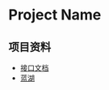 # Project Name

## 项目资料

- [接口文档](https://hwtest2.cdollar.cn/dollar-test-huaxia-choose-fund/doc.html)
- [蓝湖](https://lanhuapp.com/link/#/invite?sid=qxEov5ja)
